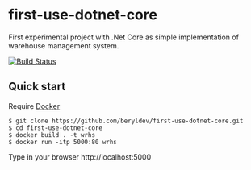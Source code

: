 # first-use-dotnet-core

First experimental project with .Net Core as simple implementation of warehouse management system.

[![Build Status](https://travis-ci.org/beryldev/first-use-dotnet-core.svg?branch=master)](https://travis-ci.org/beryldev/first-use-dotnet-core)

## Quick start
Require [Docker](https://www.docker.com)
```
$ git clone https://github.com/beryldev/first-use-dotnet-core.git
$ cd first-use-dotnet-core
$ docker build . -t wrhs
$ docker run -itp 5000:80 wrhs
```
Type in your browser http://localhost:5000